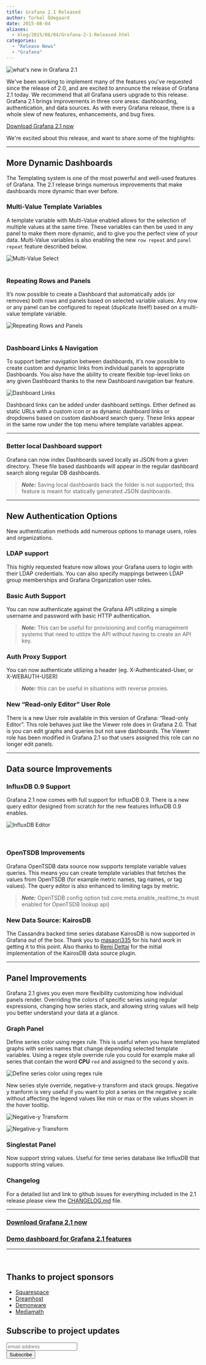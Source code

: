 ```yaml
---
title: Grafana 2.1 Released
author: Torkel Ödegaard
date: 2015-08-04
aliases:
  - blog/2015/08/04/Grafana-2-1-Released.html
categories:
  - "Release News"
  - "Grafana"
---
```


<img class="no-shadow" src="/assets/img/blog/new-in-grafana-v2-1.png" alt="what's new in Grafana 2.1"/>

We've been working to implement many of the features you've requested since the release of 2.0, and are
excited to announce the release of Grafana 2.1 today. We recommend that all Grafana users upgrade to this release.
Grafana 2.1 brings improvements in three core areas: dashboarding, authentication, and data sources.
As with every Grafana release, there is a whole slew of new features, enhancements, and bug fixes.

<a href="http://grafana.org/download/" target="_blank">Download Grafana 2.1 now</a>

We're excited about this release, and want to share some of the highlights:

- - -

## More Dynamic Dashboards
The Templating system is one of the most powerful and well-used features of Grafana.
The 2.1 release brings numerous improvements that make dashboards more dynamic than ever before.

### Multi-Value Template Variables
A template variable with Multi-Value enabled allows for the selection of multiple values at the same time.
These variables can then be used in any panel to make them more dynamic, and to give you the perfect view of your data.
Multi-Value variables is also enabling the new `row repeat` and `panel repeat` feature described below.

![Multi-Value Select](/assets/img/blog/multi-select.gif "Multi-Value Select")
<br/><br/>

### Repeating Rows and Panels
It’s now possible to create a Dashboard that automatically adds (or removes) both rows and panels based
on selected variable values. Any row or any panel can be configured to repeat (duplicate itself) based
on a multi-value template variable.</p>

![Repeating Rows and Panels](/assets/img/blog/panel-row-repeat.gif "Repeating Rows and Panels")
<br/><br/>

### Dashboard Links & Navigation
To support better navigation between dashboards, it's now possible to create custom and dynamic links from individual
panels to appropriate Dashboards. You also have the ability to create flexible top-level links on any
given Dashboard thanks to the new Dashboard navigation bar feature.

![Dashboard Links](/assets/img/blog/dash_links.png "Dashboard Links")

Dashboard links can be added under dashboard settings. Either defined as static URLs with a custom icon or as dynamic
dashboard links or dropdowns based on custom dashboard search query. These links appear in the same
row under the top menu where template variables appear.

<hr>

### Better local Dashboard support
Grafana can now index Dashboards saved locally as JSON from a given directory. These file based dashboards
will appear in the regular dashboard search along regular DB dashboards.

> ***Note:*** Saving local dashboards back the folder is not supported; this feature is meant for statically generated JSON dashboards.

- - -

## New Authentication Options
New authentication methods add numerous options to manage users, roles and organizations.

### LDAP support
This highly requested feature now allows your Grafana users to login with their LDAP credentials.
You can also specify mappings between LDAP group memberships and Grafana Organization user roles.

### Basic Auth Support
You can now authenticate against the Grafana API utilizing a simple username and password with basic HTTP authentication.

> ***Note:*** This can be useful for provisioning and config management systems that need
> to utilize the API without having to create an API key.


### Auth Proxy Support
You can now authenticate utilizing a header (eg. X-Authenticated-User, or X-WEBAUTH-USER)

> ***Note:*** this can be useful in situations with reverse proxies.


### New “Read-only Editor” User Role
There is a new User role available in this version of Grafana: “Read-only Editor”. This role behaves just
like the Viewer role does in Grafana 2.0.  That is you can edit graphs and queries but not save dashboards.
The Viewer role has been modified in Grafana 2.1 so that users assigned this role can no longer edit panels.

- - -

## Data source Improvements

### InfluxDB 0.9 Support
Grafana 2.1 now comes with full support for InfluxDB 0.9. There is a new query editor designed from scratch
for the new features InfluxDB 0.9 enables.

![InfluxDB Editor](/assets/img/blog/influx_09_editor_anim.gif "InfluxDB Editor")

<br/>

### OpenTSDB Improvements
Grafana OpenTSDB data source now supports template variable values queries. This means you can create
template variables that fetches the values from OpenTSDB (for example metric names, tag names, or tag values).
The query editor is also enhanced to limiting tags by metric.

> ***Note:*** OpenTSDB config option tsd.core.meta.enable_realtime_ts must enabled for OpenTSDB lookup api)

### New Data Source: KairosDB
The Cassandra backed time series database KairosDB is now supported in Grafana out of the box. Thank you to
<a href="https://github.com/masaori335" target="_blank">masaori335</a> for his hard work in getting it to this point. Also thanks
to [Remi Dettai](https://github.com/rdettai) for the initial implementation of the KairosDB data source plugin.

- - -

## Panel Improvements

Grafana 2.1 gives you even more flexibility customizing how individual panels render.
Overriding the colors of specific series using regular expressions, changing how series stack,
and allowing string values will help you better understand your data at a glance.

### Graph Panel
Define series color using regex rule. This is useful when you have templated graphs with series names
that change depending selected template variables. Using a regex style override rule you could
for example make all series that contain the word **CPU** `red` and assigned to the second y axis.

![Define series color using regex rule](/assets/img/blog/regex_color_override.png "Define series color using regex rule")

New series style override, negative-y transform and stack groups. Negative y tranform is
very useful if you want to plot a series on the negative y scale without affecting the legend values like min or max or
the values shown in the hover tooltip.

![Negative-y Transform](/assets/img/blog/negative-y.png "Negative-y Transform")

![Negative-y Transform](/assets/img/blog/negative-y-form.png "Negative-y Transform")

### Singlestat Panel
Now support string values. Useful for time series database like InfluxDB that supports
string values.

### Changelog
For a detailed list and link to github issues for everything included in the 2.1 release please
view the [CHANGELOG.md]("https://github.com/grafana/grafana/blob/master/CHANGELOG.md") file.

- - -

### <a href="http://grafana.org/download">Download Grafana 2.1 now</a>
### <a href="http://play.grafana.org/dashboard/db/new-features-in-v2-1">Demo dashboard for Grafana 2.1 features</a>

- - -
<br/>

## Thanks to project sponsors
* [Squarespace](http://www.squarespace.com)
* [Dreamhost](http://www.dreamhost.com)
* [Demonware](http://www.demonware.net)
* [Mediamath](https://developer.mediamath.com/OpenSource)

## Subscribe to project updates
<section class="newsletter">
  <form action="http://grafana.us8.list-manage.com/subscribe/post?u=2aeb5711db2aececc990be536&amp;id=5585d37ecc" method="post" id="mc-embedded-subscribe-form" name="mc-embedded-subscribe-form" class="validate" target="_blank">
    <row class="collapse">
      <div class="medium-10 columns">
        <input type="email" value="" name="EMAIL" class="email" id="mce-EMAIL" placeholder="email address">
      </div>
      <div class="medium-2 columns">
        <input type="submit" value="Subscribe" name="subscribe" id="mc-embedded-subscribe" class="button postfix">
      </div>
    </row>
  </form>
</section>
